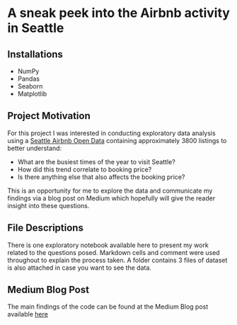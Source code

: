# A sneak peek into the Airbnb activity in Seattle

## Installations
 - NumPy
 - Pandas
 - Seaborn
 - Matplotlib

## Project Motivation
For this project I was interested in conducting exploratory data analysis using a [Seattle Airbnb Open Data](https://www.kaggle.com/datasets/airbnb/seattle) containing approximately 3800 listings to better understand:
 - What are the busiest times of the year to visit Seattle?
 - How did this trend correlate to booking price?
 - Is there anything else that also affects the booking price?

This is an opportunity for me to explore the data and communicate my findings via a blog post on Medium which hopefully will give the reader insight into these questions. 

## File Descriptions
There is one exploratory notebook available here to present my work related to the questions posed. Markdown cells and comment were used throughout to explain the process taken.
A folder contains 3 files of dataset is also attached in case you want to see the data.

## Medium Blog Post 
The main findings of the code can be found at the Medium Blog post available [here](https://medium.com/@ngdung28996/a-sneak-peek-into-the-airbnb-activity-in-seattle-bce201672776)
